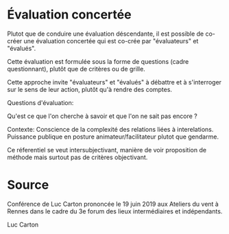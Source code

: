 <!--

---
title: Évaluation concertée
description: Plutot que de conduire une évaluation déscendante, il est possible de co-créer une évaluation concertée qui est co-crée par "évaluateurs" et "évalués".

---

-->

# Évaluation concertée

Plutot que de conduire une évaluation déscendante, il est possible de co-créer une évaluation concertée qui est co-crée par "évaluateurs" et "évalués".

Cette évaluation est formulée sous la forme de questions (cadre questionnant), plutôt que de critères ou de grille. 

Cette approche invite "évaluateurs" et "évalués" à débattre et à s'interroger sur le sens de leur action, plutôt qu'à rendre des comptes.

Questions d'évaluation:

Qu'est ce que l'on cherche à savoir et que l'on ne sait pas encore ?

Contexte: Conscience de la complexité des relations liées à interelations. Puissance publique en posture animateur/facilitateur plutot que gendarme.

Ce réferentiel se veut intersubjectivant, manière de voir proposition de méthode mais surtout pas de critères objectivant.

# Source
Conférence de Luc Carton prononcée le 19 juin 2019 aux Ateliers du vent à Rennes dans le cadre du 3e forum des lieux intermédiaires et indépendants. 

Luc Carton

